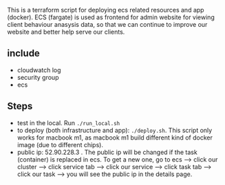 This is a terraform script for deploying ecs related resources and app (docker). ECS (fargate) is used as frontend for admin website for viewing client behaviour anasysis data, so that we can continue to improve our website and better help serve our clients.

## include
- cloudwatch log
- security group
- ecs

## Steps
- test in the local. Run `./run_local.sh`
- to deploy (both infrastructure and app): `./deploy.sh`. This script only works for macbook m1, as macbook m1 build different kind of docker image (due to different chips). 
- public ip: 52.90.228.3 . The public ip will be changed if the task (container) is replaced in ecs. To get a new one, go to ecs --> click our cluster --> click service tab --> click our service --> click task tab --> click our task --> you will see the public ip in the details page.